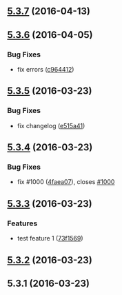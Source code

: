<a name="5.3.7"></a>
## [5.3.7](https://git.softwaregroup-bg.com/ut5/ut-testtools/compare/v5.3.6...v5.3.7) (2016-04-13)




<a name="5.3.6"></a>
## [5.3.6](https://git.softwaregroup-bg.com/ut5/ut-testtools/compare/v5.3.5...v5.3.6) (2016-04-05)


### Bug Fixes

* fix errors ([c964412](https://git.softwaregroup-bg.com/ut5/ut-testtools/commit/c964412))



<a name="5.3.5"></a>
## [5.3.5](https://git.softwaregroup-bg.com/ut5/ut-testtools/compare/v5.3.4...v5.3.5) (2016-03-23)


### Bug Fixes

* fix changelog ([e515a41](https://git.softwaregroup-bg.com/ut5/ut-testtools/commit/e515a41))



<a name="5.3.4"></a>
## [5.3.4](https://git.softwaregroup-bg.com/ut5/ut-testtools/compare/v5.3.3...v5.3.4) (2016-03-23)


### Bug Fixes

* fix #1000 ([4faea07](https://git.softwaregroup-bg.com/ut5/ut-testtools/commit/4faea07)), closes [#1000](https://git.softwaregroup-bg.com/ut5/ut-testtools/issues/1000)



<a name="5.3.3"></a>
## [5.3.3](https://git.softwaregroup-bg.com/ut5/ut-testtools/compare/v5.3.2...v5.3.3) (2016-03-23)


### Features

* test feature 1 ([73f1569](https://git.softwaregroup-bg.com/ut5/ut-testtools/commit/73f1569))



<a name="5.3.2"></a>
## [5.3.2](https://git.softwaregroup-bg.com/ut5/ut-testtools/compare/v5.3.1...v5.3.2) (2016-03-23)




<a name="5.3.1"></a>
## 5.3.1 (2016-03-23)




